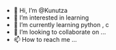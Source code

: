 - 👋 Hi, I’m @Kunutza
- 👀 I’m interested in learning
- 🌱 I’m currently learning python , c
- 💞️ I’m looking to collaborate on ...
- 📫 How to reach me ...

<!---
Kunutza/Kunutza is a ✨ special ✨ repository because its `README.md` (this file) appears on your GitHub profile.
You can click the Preview link to take a look at your changes.
--->
